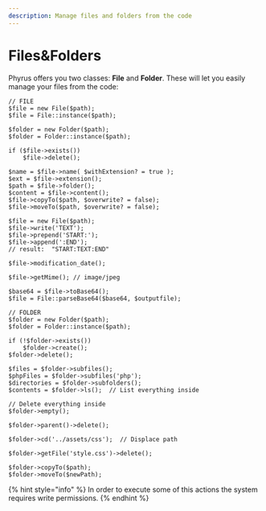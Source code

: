 ```yaml
---
description: Manage files and folders from the code
---
```


# Files\&Folders

Phyrus offers you two classes: **File** and **Folder**. These will let you easily manage your files from the code:

```
// FILE
$file = new File($path);
$file = File::instance($path);

$folder = new Folder($path);
$folder = Folder::instance($path);

if ($file->exists())
    $file->delete();
    
$name = $file->name( $withExtension? = true );
$ext = $file->extension();
$path = $file->folder();
$content = $file->content();
$file->copyTo($path, $overwrite? = false);
$file->moveTo($path, $overwrite? = false);

$file = new File($path);
$file->write('TEXT');
$file->prepend('START:');
$file->append(':END');
// result:  "START:TEXT:END"

$file->modification_date();

$file->getMime(); // image/jpeg

$base64 = $file->toBase64();
$file = File::parseBase64($base64, $outputfile);

// FOLDER
$folder = new Folder($path);
$folder = Folder::instance($path);

if (!$folder->exists())
    $folder->create();
$folder->delete();

$files = $folder->subfiles();
$phpFiles = $folder->subfiles('php');
$directories = $folder->subfolders();
$contents = $folder->ls();  // List everything inside

// Delete everything inside
$folder->empty();

$folder->parent()->delete();

$folder->cd('../assets/css');  // Displace path

$folder->getFile('style.css')->delete();

$folder->copyTo($path);
$folder->moveTo($newPath);
```

{% hint style="info" %}
In order to execute some of this actions the system requires write permissions.
{% endhint %}
